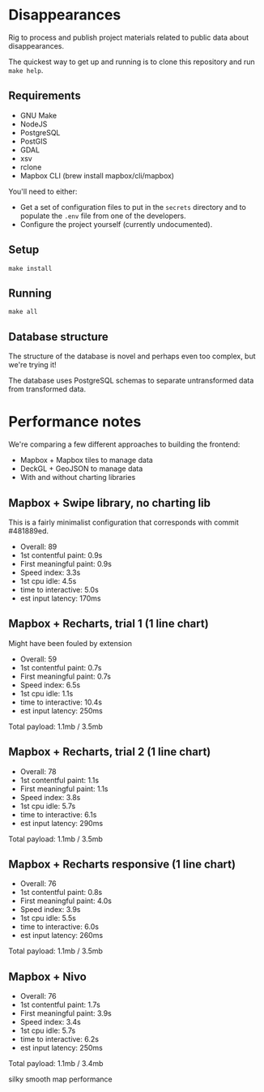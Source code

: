 # Disappearances

Rig to process and publish project materials related to public data about disappearances.

The quickest way to get up and running is to clone this repository and run `make help`.

## Requirements

* GNU Make
* NodeJS
* PostgreSQL
* PostGIS
* GDAL
* xsv
* rclone
* Mapbox CLI (brew install mapbox/cli/mapbox)

You'll need to either:

* Get a set of configuration files to put in the `secrets` directory and to populate the `.env` file from one of the developers.
* Configure the project yourself (currently undocumented).

## Setup

```
make install
```

## Running

```
make all
```

## Database structure

The structure of the database is novel and perhaps even too complex, but we're trying it!

The database uses PostgreSQL schemas to separate untransformed data from transformed data.

# Performance notes

We're comparing a few different approaches to building the frontend:

* Mapbox + Mapbox tiles to manage data
* DeckGL + GeoJSON to manage data
* With and without charting libraries

## Mapbox + Swipe library, no charting lib

This is a fairly minimalist configuration that corresponds with commit #481889ed.

* Overall: 89
* 1st contentful paint: 0.9s
* First meaningful paint: 0.9s
* Speed index:  3.3s
* 1st cpu idle: 4.5s
* time to interactive: 5.0s
* est input latency: 170ms


## Mapbox + Recharts, trial 1 (1 line chart)

Might have been fouled by extension

* Overall: 59
* 1st contentful paint: 0.7s
* First meaningful paint: 0.7s
* Speed index:  6.5s
* 1st cpu idle: 1.1s
* time to interactive: 10.4s
* est input latency: 250ms

Total payload: 1.1mb / 3.5mb


## Mapbox + Recharts, trial 2 (1 line chart)

* Overall: 78
* 1st contentful paint: 1.1s
* First meaningful paint: 1.1s
* Speed index:  3.8s
* 1st cpu idle: 5.7s
* time to interactive: 6.1s
* est input latency: 290ms

Total payload: 1.1mb / 3.5mb

## Mapbox + Recharts responsive (1 line chart)

* Overall: 76
* 1st contentful paint: 0.8s
* First meaningful paint: 4.0s
* Speed index:  3.9s
* 1st cpu idle: 5.5s
* time to interactive: 6.0s
* est input latency: 260ms

Total payload: 1.1mb / 3.5mb

## Mapbox + Nivo

* Overall: 76
* 1st contentful paint: 1.7s
* First meaningful paint: 3.9s
* Speed index:  3.4s
* 1st cpu idle: 5.7s
* time to interactive: 6.2s
* est input latency: 250ms

Total payload: 1.1mb / 3.4mb

silky smooth map performance
